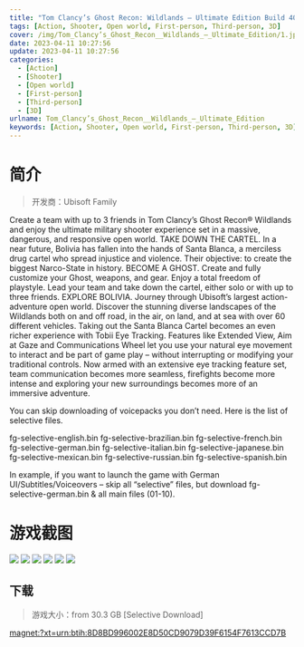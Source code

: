 ```yaml
---
title: "Tom Clancy’s Ghost Recon: Wildlands – Ultimate Edition Build 4073014 + All DLCs"
tags: [Action, Shooter, Open world, First-person, Third-person, 3D]
cover: /img/Tom_Clancy’s_Ghost_Recon__Wildlands_–_Ultimate_Edition/1.jpg
date: 2023-04-11 10:27:56
update: 2023-04-11 10:27:56
categories: 
  - [Action]
  - [Shooter]
  - [Open world]
  - [First-person]
  - [Third-person]
  - [3D]
urlname: Tom_Clancy’s_Ghost_Recon__Wildlands_–_Ultimate_Edition
keywords: [Action, Shooter, Open world, First-person, Third-person, 3D]
---
```

# 简介

> 开发商：Ubisoft Family

Create a team with up to 3 friends in Tom Clancy’s Ghost Recon® Wildlands and enjoy the ultimate military shooter experience set in a massive, dangerous, and responsive open world.
TAKE DOWN THE CARTEL. In a near future, Bolivia has fallen into the hands of Santa Blanca, a merciless drug cartel who spread injustice and violence. Their objective: to create the biggest Narco-State in history.
BECOME A GHOST. Create and fully customize your Ghost, weapons, and gear. Enjoy a total freedom of playstyle. Lead your team and take down the cartel, either solo or with up to three friends.
EXPLORE BOLIVIA. Journey through Ubisoft’s largest action-adventure open world. Discover the stunning diverse landscapes of the Wildlands both on and off road, in the air, on land, and at sea with over 60 different vehicles.
Taking out the Santa Blanca Cartel becomes an even richer experience with Tobii Eye Tracking. Features like Extended View, Aim at Gaze and Communications Wheel let you use your natural eye movement to interact and be part of game play – without interrupting or modifying your traditional controls. Now armed with an extensive eye tracking feature set, team communication becomes more seamless, firefights become more intense and exploring your new surroundings becomes more of an immersive adventure.

You can skip downloading of voicepacks you don’t need. Here is the list of selective files.

fg-selective-english.bin
fg-selective-brazilian.bin
fg-selective-french.bin
fg-selective-german.bin
fg-selective-italian.bin
fg-selective-japanese.bin
fg-selective-mexican.bin
fg-selective-russian.bin
fg-selective-spanish.bin

In example, if you want to launch the game with German UI/Subtitles/Voiceovers – skip all “selective” files, but download fg-selective-german.bin & all main files (01-10).

# 游戏截图

![](/img/Tom_Clancy’s_Ghost_Recon__Wildlands_–_Ultimate_Edition/2.jpg)
![](/img/Tom_Clancy’s_Ghost_Recon__Wildlands_–_Ultimate_Edition/3.jpg)
![](/img/Tom_Clancy’s_Ghost_Recon__Wildlands_–_Ultimate_Edition/4.jpg)
![](/img/Tom_Clancy’s_Ghost_Recon__Wildlands_–_Ultimate_Edition/5.jpg)
![](/img/Tom_Clancy’s_Ghost_Recon__Wildlands_–_Ultimate_Edition/6.jpg)
![](/img/Tom_Clancy’s_Ghost_Recon__Wildlands_–_Ultimate_Edition/7.jpg)


## 下载

> 游戏大小：from 30.3 GB [Selective Download]

[magnet:?xt=urn:btih:8D8BD996002E8D50CD9079D39F6154F7613CCD7B](magnet:?xt=urn:btih:8D8BD996002E8D50CD9079D39F6154F7613CCD7B)